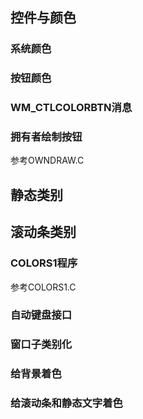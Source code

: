 ## 控件与颜色
### 系统颜色
### 按钮颜色
### WM_CTLCOLORBTN消息
### 拥有者绘制按钮
参考OWNDRAW.C
## 静态类别
## 滚动条类别
### COLORS1程序
参考COLORS1.C
### 自动键盘接口
### 窗口子类别化
### 给背景着色
### 给滚动条和静态文字着色